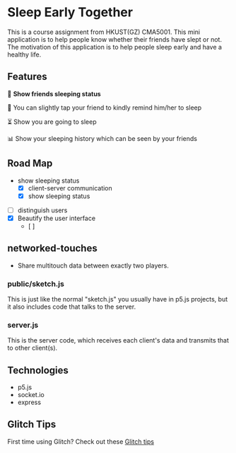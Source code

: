 # Sleep Early Together

This is a course assignment from HKUST(GZ) CMA5001.
This mini application is to help people know whether their friends have slept or not.
The motivation of this application is to help people sleep early and have a healthy life.

## Features

🛌 **Show friends sleeping status**

🔔 You can slightly tap your friend to kindly remind him/her to sleep

⏳ Show you are going to sleep

📊 Show your sleeping history which can be seen by your friends

## Road Map

- show sleeping status
  - [x] client-server communication
  - [x] show sleeping status
- [ ] distinguish users
- [x] Beautify the user interface
  - [ ] 

## networked-touches
- Share multitouch data between exactly two players.

### public/sketch.js
This is just like the normal "sketch.js" you usually have in p5.js projects, but it also includes code that talks to the server.

### server.js
This is the server code, which receives each client's data and transmits that to other client(s).


## Technologies
- p5.js
- socket.io
- express

## Glitch Tips
First time using Glitch? Check out these [Glitch tips](https://glitch.com/edit/#!/ld-glitch-tips?path=README.md)